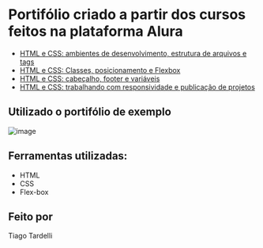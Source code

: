 # Portifólio criado a partir dos cursos feitos na plataforma Alura

* [HTML e CSS: ambientes de desenvolvimento, estrutura de arquivos e tags](https://cursos.alura.com.br/course/html-css-ambiente-arquivos-tags)
* [HTML e CSS: Classes, posicionamento e Flexbox](https://cursos.alura.com.br/course/html-css-classes-posicionamento-flexbox)
* [HTML e CSS: cabeçalho, footer e variáveis](https://cursos.alura.com.br/course/html-css-cabecalho-footer-variaveis-css/)
* [HTML e CSS: trabalhando com responsividade e publicação de projetos](https://cursos.alura.com.br/course/html-css-responsividade-publicacao-projetos)

## Utilizado o portifólio de exemplo

![image](https://user-images.githubusercontent.com/77756047/211304452-220fedf0-f91b-490f-8a65-a60ce860bc5c.png)

## Ferramentas utilizadas:
* HTML
* CSS
* Flex-box
  
## Feito por
Tiago Tardelli